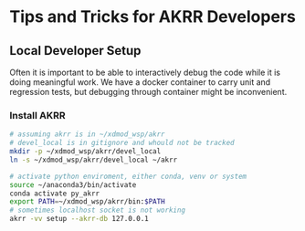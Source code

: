 # Tips and Tricks for AKRR Developers

## Local Developer Setup
Often it is important to be able to interactively debug the code while it is doing meaningful work.
We have a docker container to carry unit and regression tests, but debugging through container might be inconvenient.

### 

### Install AKRR
```bash
# assuming akrr is in ~/xdmod_wsp/akrr
# devel_local is in gitignore and whould not be tracked
mkdir -p ~/xdmod_wsp/akrr/devel_local
ln -s ~/xdmod_wsp/akrr/devel_local ~/akrr

# activate python enviroment, either conda, venv or system
source ~/anaconda3/bin/activate
conda activate py_akrr
export PATH=~/xdmod_wsp/akrr/bin:$PATH
# sometimes localhost socket is not working
akrr -vv setup --akrr-db 127.0.0.1

```

```
